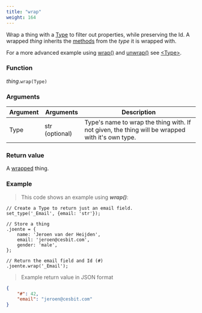 ```yaml
---
title: "wrap"
weight: 164
---
```


Wrap a thing with a [Type](../../../overview/type) to filter out properties, while preserving the Id.
A wrapped *thing* inherits the [methods](../../../overview/type/#methods) from the *type* it is wrapped with.

For a more advanced example using [wrap()](..) and [unwrap()](../../wtype/unwrap) see [\<Type\>](../../wtype/#example).

### Function

*thing*.`wrap(Type)`

### Arguments

Argument | Arguments     | Description
-------- | ------------- | -----------
Type     | str (optional)| Type's name to wrap the thing with. If not given, the thing will be wrapped with it's own type.

### Return value

A [wrapped](../../wtype) thing.

### Example

> This code shows an example using ***wrap()***:

```thingsdb,should_pass
// Create a Type to return just an email field.
set_type('_Email', {email: 'str'});

// Store a thing
.joente = {
    name: 'Jeroen van der Heijden',
    email: 'jeroen@cesbit.com',
    gender: 'male',
};

// Return the email field and Id (#)
.joente.wrap('_Email');
```

> Example return value in JSON format

```json
{
    "#": 42,
    "email": "jeroen@cesbit.com"
}
```
